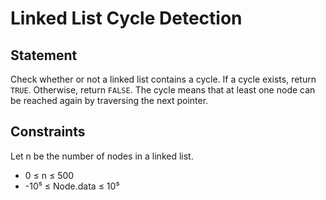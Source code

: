 # Linked List Cycle Detection

## Statement
Check whether or not a linked list contains a cycle. If a cycle exists, return `TRUE`. Otherwise, return `FALSE`. The cycle means that at least one node can be reached again by traversing the next pointer.

## Constraints
Let n be the number of nodes in a linked list.

* 0 ≤ n ≤ 500
* -10⁵ ≤ Node.data ≤ 10⁵